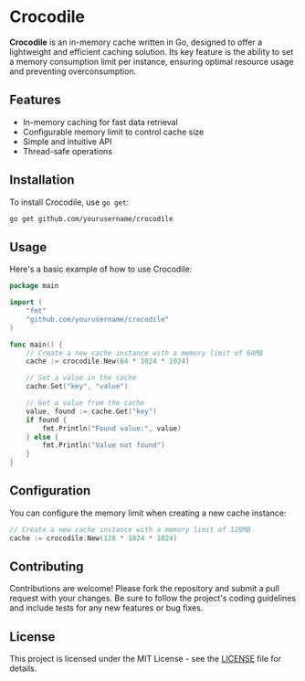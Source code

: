 # Crocodile

**Crocodile** is an in-memory cache written in Go, designed to offer a lightweight and efficient caching solution. Its key feature is the ability to set a memory consumption limit per instance, ensuring optimal resource usage and preventing overconsumption.

## Features

- In-memory caching for fast data retrieval
- Configurable memory limit to control cache size
- Simple and intuitive API
- Thread-safe operations

## Installation

To install Crocodile, use `go get`:

```bash
go get github.com/yourusername/crocodile
```

## Usage

Here's a basic example of how to use Crocodile:

```go
package main

import (
    "fmt"
    "github.com/yourusername/crocodile"
)

func main() {
    // Create a new cache instance with a memory limit of 64MB
    cache := crocodile.New(64 * 1024 * 1024)

    // Set a value in the cache
    cache.Set("key", "value")

    // Get a value from the cache
    value, found := cache.Get("key")
    if found {
        fmt.Println("Found value:", value)
    } else {
        fmt.Println("Value not found")
    }
}
```

## Configuration

You can configure the memory limit when creating a new cache instance:

```go
// Create a new cache instance with a memory limit of 128MB
cache := crocodile.New(128 * 1024 * 1024)
```

## Contributing

Contributions are welcome! Please fork the repository and submit a pull request with your changes. Be sure to follow the project's coding guidelines and include tests for any new features or bug fixes.

## License

This project is licensed under the MIT License - see the [LICENSE](LICENSE) file for details.